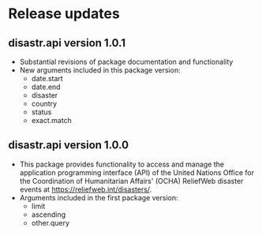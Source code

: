 
# Release updates

<!-- Changes for future versions (long term):
* Built-in functionality to retrieve all available events (argument all.events) through a for loop
 -->

 
## disastr.api version 1.0.1

* Substantial revisions of package documentation and functionality
* New arguments included in this package version: 
  + date.start
  + date.end
  + disaster
  + country
  + status
  + exact.match

  

## disastr.api version 1.0.0

* This package provides functionality to access and manage the application programming interface (API) of the United Nations Office for the Coordination of Humanitarian Affairs' (OCHA) ReliefWeb disaster events at https://reliefweb.int/disasters/.
* Arguments included in the first package version: 
  + limit
  + ascending
  + other.query


